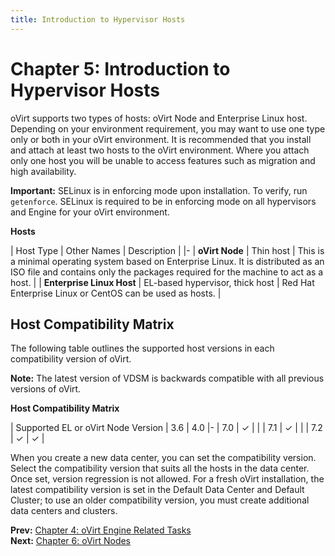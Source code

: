 ```yaml
---
title: Introduction to Hypervisor Hosts
---
```


# Chapter 5: Introduction to Hypervisor Hosts

oVirt supports two types of hosts: oVirt Node and Enterprise Linux host. Depending on your environment requirement, you may want to use one type only or both in your oVirt environment. It is recommended that you install and attach at least two hosts to the oVirt environment. Where you attach only one host you will be unable to access features such as migration and high availability.

**Important:** SELinux is in enforcing mode upon installation. To verify, run `getenforce`. SELinux is required to be in enforcing mode on all hypervisors and Engine for your oVirt environment.

**Hosts**

| Host Type | Other Names | Description |
|-
| **oVirt Node** | Thin host | This is a minimal operating system based on Enterprise Linux. It is distributed as an ISO file and contains only the packages required for the machine to act as a host. |
| **Enterprise Linux Host** | EL-based hypervisor, thick host | Red Hat Enterprise Linux or CentOS can be used as hosts. |

## Host Compatibility Matrix

The following table outlines the supported host versions in each compatibility version of oVirt.

**Note:** The latest version of VDSM is backwards compatible with all previous versions of oVirt.

**Host Compatibility Matrix**

| Supported EL or oVirt Node Version | 3.6 | 4.0
|-
| 7.0 | ✓ |   |
| 7.1 | ✓ |   |
| 7.2 | ✓ | ✓ |

When you create a new data center, you can set the compatibility version. Select the compatibility version that suits all the hosts in the data center. Once set, version regression is not allowed. For a fresh oVirt installation, the latest compatibility version is set in the Default Data Center and Default Cluster; to use an older compatibility version, you must create additional data centers and clusters.

**Prev:** [Chapter 4: oVirt Engine Related Tasks](../chap-oVirt_Engine_Related_Tasks) <br>
**Next:** [Chapter 6: oVirt Nodes](../chap-oVirt_Nodes)
